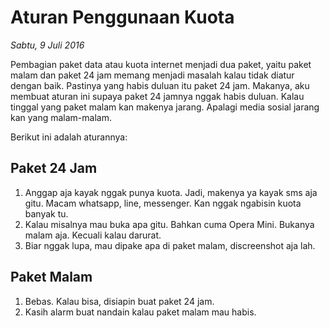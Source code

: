 # Aturan Penggunaan Kuota

_Sabtu, 9 Juli 2016_

Pembagian paket data atau kuota internet menjadi dua paket, yaitu paket malam dan paket 24 jam memang menjadi masalah kalau tidak diatur dengan baik. Pastinya yang habis duluan itu paket 24 jam. Makanya, aku membuat aturan ini supaya paket 24 jamnya nggak habis duluan. Kalau tinggal yang paket malam kan makenya jarang. Apalagi media sosial jarang kan yang malam-malam.

Berikut ini adalah aturannya:

## Paket 24 Jam

1. Anggap aja kayak nggak punya kuota. Jadi, makenya ya kayak sms aja gitu. Macam whatsapp, line, messenger. Kan nggak ngabisin kuota banyak tu.
2. Kalau misalnya mau buka apa gitu. Bahkan cuma Opera Mini. Bukanya malam aja. Kecuali kalau darurat.
3. Biar nggak lupa, mau dipake apa di paket malam, discreenshot aja lah.

## Paket Malam

1. Bebas. Kalau bisa, disiapin buat paket 24 jam.
2. Kasih alarm buat nandain kalau paket malam mau habis.